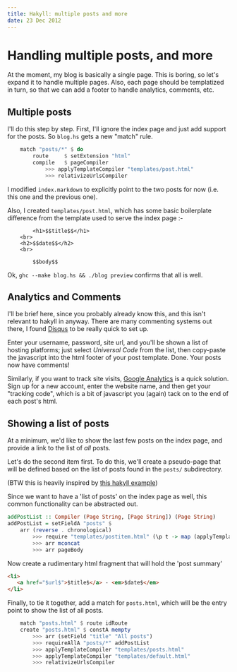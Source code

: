 ```yaml
---
title: Hakyll: multiple posts and more
date: 23 Dec 2012
---
```


Handling multiple posts, and more
========================================

At the moment, my blog is basically a single page. This is boring, so let's expand it to handle multiple pages. Also, each page should be templatized in turn, so that we can add a footer to handle analytics, comments, etc.

Multiple posts
--------------------

I'll do this step by step. First, I'll ignore the index page and just add support for the posts. So `blog.hs` gets a new "match" rule.

```haskell
    match "posts/*" $ do
        route     $ setExtension "html"
        compile   $ pageCompiler
            >>> applyTemplateCompiler "templates/post.html"
            >>> relativizeUrlsCompiler
```

I modified `index.markdown` to explicitly point to the two posts for now (i.e. this one and the previous one).

Also, I created `templates/post.html`, which has some basic boilerplate difference from the template used to serve the index page :-

~~~
        <h1>$$title$$</h1>
	<br>
	<h2>$$date$$</h2>
	<br>

        $$body$$
~~~

Ok, `ghc --make blog.hs && ./blog preview` confirms that all is well.

Analytics and Comments
-------------------------

I'll be brief here, since you probably already know this, and this isn't relevant to hakyll in anyway. There are many commenting systems out there, I found [Disqus](http://www.disqus.com) to be really quick to set up.

Enter your username, password, site url, and you'll be shown a list of hosting platforms; just select *Universal Code* from the list, then copy-paste the javascript into the html footer of your post template. Done. Your posts now have comments!

Similarly, if you want to track site visits, [Google Analytics](www.google.com/analytics/) is a quick solution. Sign up for a new account, enter the website name, and then get your "tracking code", which is a bit of javascript you (again) tack on to the end of each post's html.

Showing a list of posts
-------------------------

At a minimum, we'd like to show the last few posts on the index page, and provide a link to the list of *all* posts.

Let's do the second item first. To do this, we'll create a pseudo-page that will be defined based on the list of posts found in the `posts/` subdirectory.

(BTW this is heavily inspired by [this hakyll example](https://github.com/jaspervdj/hakyll-examples/blob/master/feedblog/hakyll.hs))

Since we want to have a 'list of posts' on the index page as well, this common functionality can be abstracted out.

```haskell
addPostList :: Compiler (Page String, [Page String]) (Page String)
addPostList = setFieldA "posts" $
    arr (reverse . chronological)
        >>> require "templates/postitem.html" (\p t -> map (applyTemplate t) p)
        >>> arr mconcat
        >>> arr pageBody
```

Now create a rudimentary html fragment that will hold the 'post summary'

```html
<li>
   <a href="$url$">$title$</a> - <em>$date$</em>
</li>
```

Finally, to tie it together, add a match for `posts.html`, which will be the entry point to show the list of all posts.

```haskell
    match "posts.html" $ route idRoute 
    create "posts.html" $ constA mempty
        >>> arr (setField "title" "All posts")
        >>> requireAllA "posts/*" addPostList
        >>> applyTemplateCompiler "templates/posts.html"
        >>> applyTemplateCompiler "templates/default.html"
        >>> relativizeUrlsCompiler
```



